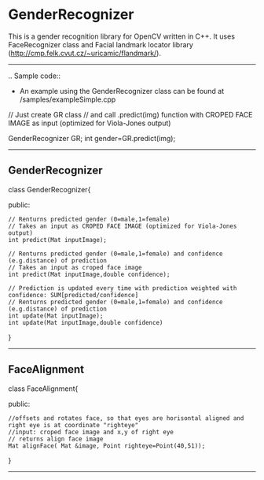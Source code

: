 GenderRecognizer
==============
This is a gender recognition library for OpenCV written in C++.
It uses FaceRecognizer class and Facial landmark locator library (http://cmp.felk.cvut.cz/~uricamic/flandmark/).

-------------------
.. Sample code::
   * An example using the GenderRecognizer class can be found at /samples/exampleSimple.cpp

  // Just create GR class
  // and call .predict(img) function with CROPED FACE IMAGE as input (optimized for Viola-Jones output) 
  
  GenderRecognizer GR;
  int gender=GR.predict(img);	


------------------
 GenderRecognizer
------------------

class GenderRecognizer{

public:

	// Renturns predicted gender (0=male,1=female)
	// Takes an input as CROPED FACE IMAGE (optimized for Viola-Jones output) 
	int predict(Mat inputImage);
	
	// Renturns predicted gender (0=male,1=female) and confidence (e.g.distance) of prediction
	// Takes an input as croped face image
	int predict(Mat inputImage,double confidence);
	
	// Prediction is updated every time with prediction weighted with confidence: SUM[predicted/confidence]
	// Renturns predicted gender (0=male,1=female) and confidence (e.g.distance) of prediction
	int update(Mat inputImage);
	int update(Mat inputImage,double confidence)
}

------------------
 FaceAlignment
------------------

class FaceAlignment{

public:

	//offsets and rotates face, so that eyes are horisontal aligned and right eye is at coordinate "righteye"
	//input: croped face image and x,y of right eye
	// returns align face image
	Mat alignFace( Mat &image, Point righteye=Point(40,51));
}

------------------------

	
